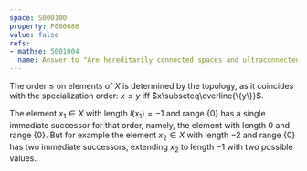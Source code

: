 ```yaml
---
space: S000100
property: P000086
value: false
refs:
- mathse: 5001004
  name: Answer to "Are hereditarily connected spaces and ultraconnected spaces contractible?"
---
```


The order $\le$ on elements of $X$ is determined by the topology, as it coincides with the specialization order:
$x\le y$ iff $x\subseteq\overline{\{y\}}$.

The element $x_1\in X$ with length $l(x_1)=-1$ and range $\{0\}$ has a single immediate successor for that order, namely, the element with length $0$ and range $\{0\}$.
But for example the element $x_2\in X$ with length $-2$ and range $\{0\}$ has two immediate successors, extending $x_2$ to length $-1$ with two possible values.

